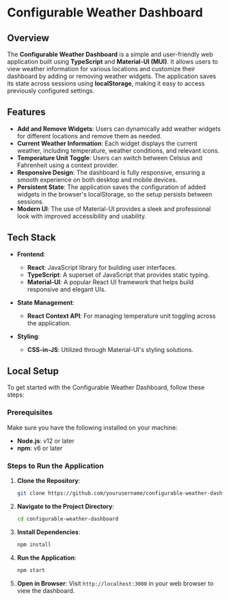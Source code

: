 
<!-- ```markdown -->
# Configurable Weather Dashboard

## Overview

The **Configurable Weather Dashboard** is a simple and user-friendly web application built using **TypeScript** and **Material-UI (MUI)**. It allows users to view weather information for various locations and customize their dashboard by adding or removing weather widgets. The application saves its state across sessions using **localStorage**, making it easy to access previously configured settings.

## Features

- **Add and Remove Widgets**: Users can dynamically add weather widgets for different locations and remove them as needed.
- **Current Weather Information**: Each widget displays the current weather, including temperature, weather conditions, and relevant icons.
- **Temperature Unit Toggle**: Users can switch between Celsius and Fahrenheit using a context provider.
- **Responsive Design**: The dashboard is fully responsive, ensuring a smooth experience on both desktop and mobile devices.
- **Persistent State**: The application saves the configuration of added widgets in the browser's localStorage, so the setup persists between sessions.
- **Modern UI**: The use of Material-UI provides a sleek and professional look with improved accessibility and usability.

## Tech Stack

- **Frontend**:
  - **React**: JavaScript library for building user interfaces.
  - **TypeScript**: A superset of JavaScript that provides static typing.
  - **Material-UI**: A popular React UI framework that helps build responsive and elegant UIs.

- **State Management**:
  - **React Context API**: For managing temperature unit toggling across the application.

- **Styling**:
  - **CSS-in-JS**: Utilized through Material-UI's styling solutions.

## Local Setup

To get started with the Configurable Weather Dashboard, follow these steps:

### Prerequisites

Make sure you have the following installed on your machine:

- **Node.js**: v12 or later
- **npm**: v6 or later

### Steps to Run the Application

1. **Clone the Repository**:
   ```bash
   git clone https://github.com/yourusername/configurable-weather-dashboard.git
   ```

2. **Navigate to the Project Directory**:
   ```bash
   cd configurable-weather-dashboard
   ```

3. **Install Dependencies**:
   ```bash
   npm install
   ```

4. **Run the Application**:
   ```bash
   npm start
   ```

5. **Open in Browser**: 
   Visit `http://localhost:3000` in your web browser to view the dashboard.

<!-- ``` -->